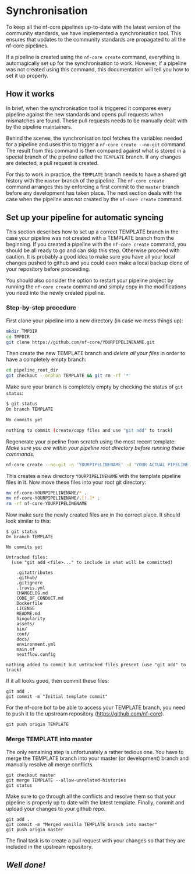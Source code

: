 
# Synchronisation
To keep all the nf-core pipelines up-to-date with the latest version of the community standards, we have implemented a synchronisation tool.
This ensures that updates to the community standards are propagated to all the nf-core pipelines.

If a pipeline is created using the `nf-core create` command, everything is automagically set up for the synchronisation to work.
However, if a pipeline was not created using this command, this documentation will tell you how to set it up properly.

## How it works
In brief, when the synchronisation tool is triggered it compares every pipeline against the new standards and opens pull requests when mismatches are found.
These pull requests needs to be manually dealt with by the pipeline maintainers.

Behind the scenes, the synchronisation tool fetches the variables needed for a pipeline and uses this to trigger a <nobr>`nf-core create --no-git`</nobr> command.
The result from this command is then compared against what is stored in a special branch of the pipeline called the `TEMPLATE` branch.
If any changes are detected, a pull request is created.

For this to work in practice, the `TEMPLATE` branch needs to have a shared git history with the `master` branch of the pipeline.
The <nobr>`nf-core create`</nobr> command arranges this by enforcing a first commit to the `master` branch before any development has taken place.
The next section deals with the case when the pipeline *was not* created by the `nf-core create` command.

## <a name="setup"></a> Set up your pipeline for automatic syncing
This section describes how to set up a correct TEMPLATE branch in the case your pipeline was not created with a TEMPLATE branch from the beginning. If you created a pipeline with the `nf-core create` command, you should be all ready to go and can skip this step. Otherwise proceed with caution. It is probably a good idea to make sure you have all your local changes pushed to github and you could even make a local backup clone of your repository before proceeding.

You should also consider the option to restart your pipeline project by running the `nf-core create` command and simply copy in the modifications you need into the newly created pipeline.

### Step-by-step procedure
First clone your pipeline into a new directory (in case we mess things up):
```bash
mkdir TMPDIR
cd TMPDIR
git clone https://github.com/nf-core/YOURPIPELINENAME.git
```

Then create the new TEMPLATE branch and *delete all your files* in order to have a completely empty branch:
```bash
cd pipeline_root_dir
git checkout --orphan TEMPLATE && git rm -rf '*'
```

Make sure your branch is completely empty by checking the status of `git status`:
```bash
$ git status
On branch TEMPLATE

No commits yet

nothing to commit (create/copy files and use "git add" to track)
```

Regenerate your pipeline from scratch using the most recent template:
*Make sure you are within your pipeline root directory before running these commands.*
```bash
nf-core create --no-git -n 'YOURPIPELINENAME' -d 'YOUR ACTUAL PIPELINE DESCRIPTION'
```

This creates a new directory `YOURPIPELINENAME` with the template pipeline files in it.
Now move these files into your root git directory:
```bash
mv nf-core-YOURPIPELINENAME/* .
mv nf-core-YOURPIPELINENAME/.[!.]* .
rm -rf nf-core-YOURPIPELINENAME
```
Now make sure the newly created files are in the correct place. It should look similar to this:
```
$ git status
On branch TEMPLATE

No commits yet

Untracked files:
  (use "git add <file>..." to include in what will be committed)

	.gitattributes
	.github/
	.gitignore
	.travis.yml
	CHANGELOG.md
	CODE_OF_CONDUCT.md
	Dockerfile
	LICENSE
	README.md
	Singularity
	assets/
	bin/
	conf/
	docs/
	environment.yml
	main.nf
	nextflow.config

nothing added to commit but untracked files present (use "git add" to track)
```
If it all looks good, then commit these files:
```
git add .
git commit -m "Initial template commit"
```
For the nf-core bot to be able to access your TEMPLATE branch, you need to push it to the upstream repository (https://github.com/nf-core).
```
git push origin TEMPLATE
```

### Merge TEMPLATE into master
The only remaining step is unfortunately a rather tedious one.
You have to merge the TEMPLATE branch into your master (or development) branch and manually resolve all merge conflicts.
```
git checkout master
git merge TEMPLATE --allow-unrelated-histories
git status
```
Make sure to go through all the conflicts and resolve them so that your pipeline is properly up to date with the latest template.
Finally, commit and upload your changes to your github repo.
```
git add .
git commit -m "Merged vanilla TEMPLATE branch into master"
git push origin master
```
The final task is to create a pull request with your changes so that they are included in the upstream repository.

## *Well done!*
